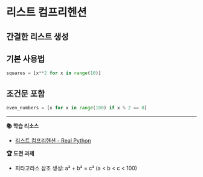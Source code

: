 # 리스트 컴프리헨션
## 간결한 리스트 생성

## 기본 사용법
```python
squares = [x**2 for x in range(10)]
```

## 조건문 포함
```python
even_numbers = [x for x in range(100) if x % 2 == 0]
```

---
**📚 학습 리소스**
- [리스트 컴프리헨션 - Real Python](https://realpython.com/list-comprehension-python/)

**🏆 도전 과제**
- 피타고라스 삼조 생성: a² + b² = c² (a < b < c < 100) 